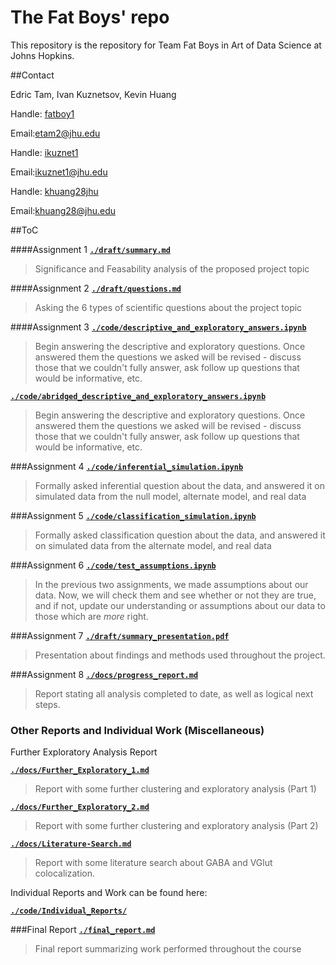 # The Fat Boys' repo
This repository is the repository for Team Fat Boys in Art of Data Science at Johns Hopkins. 

##Contact

Edric Tam,  Ivan Kuznetsov,  Kevin Huang

Handle: [fatboy1](http://github.com/fatboy1)

Email:[etam2@jhu.edu](mailto:etam2@jhu.edu)


Handle: [ikuznet1](http://github.com/ikuznet1)

Email:[ikuznet1@jhu.edu](mailto:ikuznet1@jhu.edu)


Handle: [khuang28jhu](http://github.com/khuang28jhu)

Email:[khuang28@jhu.edu](mailto:khuang28@jhu.edu)


##ToC

####Assignment 1
[**``./draft/summary.md``**](./draft/summary.md)
  > Significance and Feasability analysis of the proposed project topic

####Assignment 2
[**``./draft/questions.md``**](./draft/questions.md)
  > Asking the 6 types of scientific questions about the project topic

####Assignment 3
[**``./code/descriptive_and_exploratory_answers.ipynb``**](./code/Assignment3.ipynb)
  > Begin answering the descriptive and exploratory questions. Once answered them the questions we asked will be revised - discuss those that we couldn't fully answer, ask follow up questions that would be informative, etc.
  
[**``./code/abridged_descriptive_and_exploratory_answers.ipynb``**](./code/Assignment3_Abridged.ipynb)
  > Begin answering the descriptive and exploratory questions. Once answered them the questions we asked will be revised - discuss those that we couldn't fully answer, ask follow up questions that would be informative, etc.

###Assignment 4
[**``./code/inferential_simulation.ipynb``**](./code/Assignment4.ipynb)
  > Formally asked inferential question about the data, and answered it on simulated data from the null model, alternate model, and real data

###Assignment 5
[**``./code/classification_simulation.ipynb``**](./code/Assignment5_Classification_FatBoys.ipynb)
  > Formally asked classification question about the data, and answered it on simulated data from the alternate model, and real data

###Assignment 6
[**``./code/test_assumptions.ipynb``**](./code/Assignment6_Checking_Assumptions_Fatboys.ipynb)
  > In the previous two assignments, we made assumptions about our data. Now, we will check them and see whether or not they are true, and if not, update our understanding or assumptions about our data to those which are *more* right.

###Assignment 7
[**``./draft/summary_presentation.pdf``**](./draft/JovoPres.pptx)
  > Presentation about findings and methods used throughout the project.

###Assignment 8
[**``./docs/progress_report.md``**](./docs/Progress_Report.md)
  > Report stating all analysis completed to date, as well as logical next steps.

### Other Reports and Individual Work (Miscellaneous)

Further Exploratory Analysis Report

[**``./docs/Further_Exploratory_1.md``**](./docs/Team%20Fatboys%205%20Updates%20Report%20Part%201%20(Updates%201%2C2%2C3%2C4).ipynb)
  > Report with some further clustering and exploratory analysis (Part 1)
  
[**``./docs/Further_Exploratory_2.md``**](./docs/Team%20Fatboys%205%20Updates%20Fixed%20Report%20Part%202.ipynb)
  > Report with some further clustering and exploratory analysis (Part 2)
  
[**``./docs/Literature-Search.md``**](./docs/Literature-Search.md)
  > Report with some literature search about GABA and VGlut colocalization.
  
Individual Reports and Work can be found here: 

[**``./code/Individual_Reports/``**](./code/Individual_Reports/)



###Final Report
[**``./final_report.md``**](./final_report.md)
  > Final report summarizing work performed throughout the course
